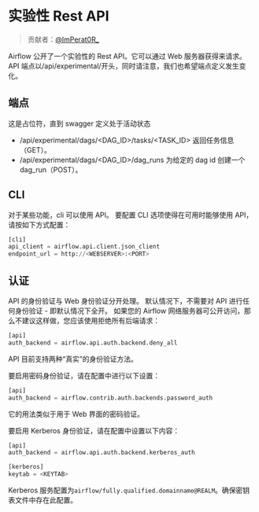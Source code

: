 # 实验性 Rest API

> 贡献者：[@ImPerat0R\_](https://github.com/tssujt)

Airflow 公开了一个实验性的 Rest API。它可以通过 Web 服务器获得来请求。 API 端点以/api/experimental/开头，同时请注意，我们也希望端点定义发生变化。

## 端点

这是占位符，直到 swagger 定义处于活动状态

* /api/experimental/dags/<DAG_ID>/tasks/<TASK_ID> 返回任务信息（GET）。
* /api/experimental/dags/<DAG_ID>/dag_runs 为给定的 dag id 创建一个 dag_run（POST）。

## CLI

对于某些功能，cli 可以使用 API​​。 要配置 CLI 选项使得在可用时能够使用 API​​，请按如下方式配置：

```py
[cli]
api_client = airflow.api.client.json_client
endpoint_url = http://<WEBSERVER>:<PORT>
```

## 认证

API 的身份验证与 Web 身份验证分开处理。 默认情况下，不需要对 API 进行任何身份验证 - 即默认情况下全开。 如果您的 Airflow 网络服务器可公开访问，那么不建议这样做，您应该使用拒绝所有后端请求：
```py
[api]
auth_backend = airflow.api.auth.backend.deny_all
```

API 目前支持两种“真实”的身份验证方法。

要启用密码身份验证，请在配置中进行以下设置：
```py
[api]
auth_backend = airflow.contrib.auth.backends.password_auth
```

它的用法类似于用于 Web 界面的密码验证。

要启用 Kerberos 身份验证，请在配置中设置以下内容：
```py
[api]
auth_backend = airflow.api.auth.backend.kerberos_auth

[kerberos]
keytab = <KEYTAB>
```

Kerberos 服务配置为`airflow/fully.qualified.domainname@REALM`。确保密钥表文件中存在此配置。
